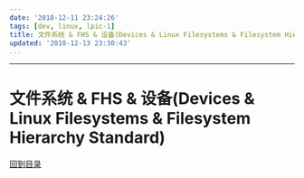 ```yaml
---
date: '2018-12-11 23:24:26'
tags: [dev, linux, lpic-1]
title: 文件系统 & FHS & 设备(Devices & Linux Filesystems & Filesystem Hierarchy Standard)
updated: '2018-12-13 23:30:43'
...
```

---
# 文件系统 & FHS & 设备(Devices & Linux Filesystems & Filesystem Hierarchy Standard)
<!-- MarkdownTOC -->

<!-- /MarkdownTOC -->
[回到目录](../index.md)

